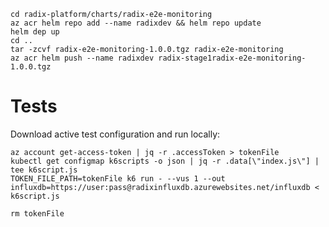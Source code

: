 

```
cd radix-platform/charts/radix-e2e-monitoring
az acr helm repo add --name radixdev && helm repo update
helm dep up
cd ..
tar -zcvf radix-e2e-monitoring-1.0.0.tgz radix-e2e-monitoring
az acr helm push --name radixdev radix-stage1radix-e2e-monitoring-1.0.0.tgz
```


# Tests

Download active test configuration and run locally:

    az account get-access-token | jq -r .accessToken > tokenFile
    kubectl get configmap k6scripts -o json | jq -r .data[\"index.js\"] | tee k6script.js
    TOKEN_FILE_PATH=tokenFile k6 run - --vus 1 --out influxdb=https://user:pass@radixinfluxdb.azurewebsites.net/influxdb < k6script.js

    rm tokenFile